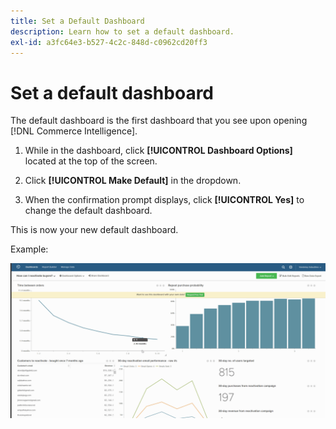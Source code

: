 ```yaml
---
title: Set a Default Dashboard
description: Learn how to set a default dashboard.
exl-id: a3fc64e3-b527-4c2c-848d-c0962cd20ff3
---
```

# Set a default dashboard

The default dashboard is the first dashboard that you see upon opening [!DNL Commerce Intelligence].

1. While in the dashboard, click **[!UICONTROL Dashboard Options]** located at the top of the screen.

1. Click **[!UICONTROL Make Default]** in the dropdown.

1. When the confirmation prompt displays, click **[!UICONTROL Yes]** to change the default dashboard.

This is now your new default dashboard.

Example:

![default dashboard](../../assets/default_dashboard.gif)

